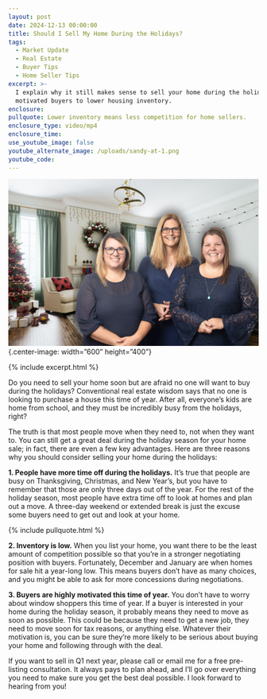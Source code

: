 ```yaml
---
layout: post
date: 2024-12-13 00:00:00
title: Should I Sell My Home During the Holidays?
tags:
  - Market Update
  - Real Estate
  - Buyer Tips
  - Home Seller Tips
excerpt: >-
  I explain why it still makes sense to sell your home during the holidays, from
  motivated buyers to lower housing inventory. 
enclosure:
pullquote: Lower inventory means less competition for home sellers.
enclosure_type: video/mp4
enclosure_time:
use_youtube_image: false
youtube_alternate_image: /uploads/sandy-at-1.png
youtube_code:
---
```

![](/uploads/sandy-at-1-1.png)\{.center-image: width=”600” height=”400”\}

{% include excerpt.html %}

Do you need to sell your home soon but are afraid no one will want to buy during the holidays? Conventional real estate wisdom says that no one is looking to purchase a house this time of year. After all, everyone’s kids are home from school, and they must be incredibly busy from the holidays, right?

The truth is that most people move when they need to, not when they want to. You can still get a great deal during the holiday season for your home sale; in fact, there are even a few key advantages. Here are three reasons why you should consider selling your home during the holidays:

**1\. People have more time off during the holidays.** It’s true that people are busy on Thanksgiving, Christmas, and New Year’s, but you have to remember that those are only three days out of the year. For the rest of the holiday season, most people have extra time off to look at homes and plan out a move. A three-day weekend or extended break is just the excuse some buyers need to get out and look at your home.

{% include pullquote.html %}

**2\. Inventory is low.** When you list your home, you want there to be the least amount of competition possible so that you’re in a stronger negotiating position with buyers. Fortunately, December and January are when homes for sale hit a year-long low. This means buyers don’t have as many choices, and you might be able to ask for more concessions during negotiations.

**3\. Buyers are highly motivated this time of year.** You don’t have to worry about window shoppers this time of year. If a buyer is interested in your home during the holiday season, it probably means they need to move as soon as possible. This could be because they need to get a new job, they need to move soon for tax reasons, or anything else. Whatever their motivation is, you can be sure they’re more likely to be serious about buying your home and following through with the deal.

If you want to sell in Q1 next year, please call or email me for a free pre-listing consultation. It always pays to plan ahead, and I’ll go over everything you need to make sure you get the best deal possible. I look forward to hearing from you!

<br>